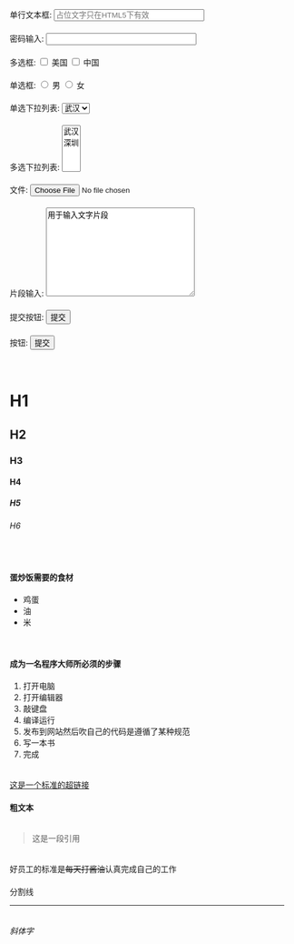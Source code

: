 <!doctype html>
<html lang="en">
<head>
  <meta charset="UTF-8">
  <title>HTML标准控件</title>
  <style>
    .one-control{
      padding: 10px;
    }
  </style>
</head>
<body>
  <form action="">
    <div class="one-control">
      <label for="text">单行文本框:</label>
      <input id="text" name="text" type="text" placeholder="占位文字只在HTML5下有效" size="30">
    </div>
    <div class="one-control">
      <label for="password">密码输入:</label>
      <input id="password" name="password" type="password" size="30">
    </div>
    <div class="one-control">
      <label>多选框:</label>
      <input name="checkbox" type="checkbox" id="checkbox1"> <label for="checkbox1">美国</label>
      <input name="checkbox" type="checkbox" id="checkbox2"> <label for="checkbox2">中国</label>
    </div>
    <div class="one-control">
      <label>单选框:</label>
      <input name="radio" type="radio" id="radio1"> <label for="radio1">男</label>
      <input name="radio" type="radio" id="radio2"> <label for="radio2">女</label>
    </div>
    <div class="one-control">
      <label>单选下拉列表:</label>
      <select name="" id="">
        <option value="">武汉</option>
        <option value="">深圳</option>
      </select>
    </div>
    <div class="one-control">
      <label>多选下拉列表:</label>
      <select name="" id="" multiple="true">
        <option value="">武汉</option>
        <option value="">深圳</option>
      </select>
    </div>
    <div class="one-control">
      <label>文件:</label>
      <input name="file" type="file" id="file">
    </div>
    <div class="one-control">
      <label for="textarea">片段输入:</label>
      <textarea name="textarea" cols="30" rows="10">用于输入文字片段</textarea>
    </div>
    <div class="one-control">
      <label>提交按钮:</label>
      <input name="submit" type="submit" id="submit" value="提交">
    </div>
    <div class="one-control">
      <label>按钮:</label>
      <button>提交</button>
    </div>
  </form>
  <div class="one-control">
    <h1>H1</h1>
    <h2>H2</h2>
    <h3>H3</h3>
    <h4>H4</h4>
    <h5>H5</h5>
    <h6>H6</h6>
  </div>
  <div class="one-control">
    <h4>蛋炒饭需要的食材</h4>
    <ul>
      <li>鸡蛋</li>
      <li>油</li>
      <li>米</li>
    </ul>
  </div>
  <div class="one-control">
    <h4>成为一名程序大师所必须的步骤</h4>
    <ol>
      <li>打开电脑</li>
      <li>打开编辑器</li>
      <li>敲键盘</li>
      <li>编译运行</li>
      <li>发布到网站然后吹自己的代码是遵循了某种规范</li>
      <li>写一本书</li>
      <li>完成</li>
    </ol>
  </div>
  <div class="one-control">
    <a href="http://www.pathsource.com">这是一个标准的超链接</a>
  </div>
  <div class="one-control">
    <b>粗文本</b>
  </div>
  
  <div class="one-control">
    <blockquote>这是一段引用</blockquote>
  </div>
  <div class="one-control">
    好员工的标准是<del>每天打酱油</del>认真完成自己的工作
  </div>
  <div class="one-control">
    分割线
    <hr>
  </div>
  <div class="one-control">
    <i>斜体字</i>
  </div>
</body>
</html>
